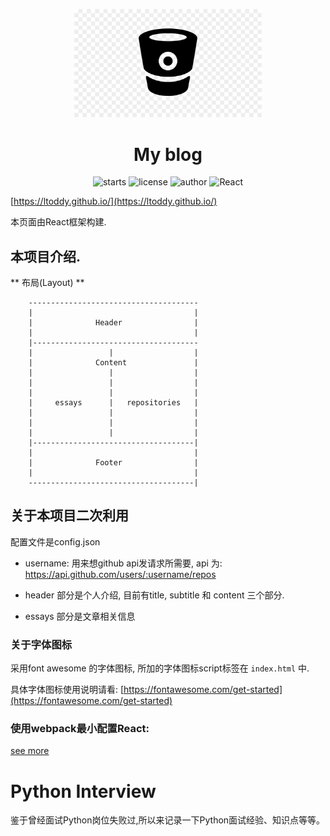 <p align="center">
    <img src="assets/bitbucket.jpg" width="300px" alt="github bitbucket">
</p>

<h1 align="center">My blog</h1>
<p align="center">
    <img src="https://img.shields.io/github/stars/ltoddy/ltoddy.github.io.svg" alt="starts">
    <img src="https://img.shields.io/github/license/ltoddy/ltoddy.github.io.svg" alt="license">
    <img src="https://img.shields.io/badge/author-ltoddy-lightblue.svg" alt="author">
    <img src="https://img.shields.io/badge/view-React-%2361dafb.svg" alt="React">
</p>

[https://ltoddy.github.io/](https://ltoddy.github.io/)

本页面由React框架构建.

## 本项目介绍.

** 布局(Layout) **

```
    --------------------------------------
    |                                    |
    |              Header                |
    |                                    |
    |-------------------------------------
    |                 |                  |
    |              Content               |
    |                 |                  |
    |                 |                  |
    |                 |                  |
    |     essays      |   repositories   |
    |                 |                  |
    |                 |                  |
    |                 |                  |
    |------------------------------------|
    |                                    |
    |              Footer                |
    |                                    |
    -------------------------------------|
```

## 关于本项目二次利用

配置文件是config.json
- username: 用来想github api发请求所需要, api 为: https://api.github.com/users/:username/repos

- header 部分是个人介绍, 目前有title, subtitle 和 content 三个部分.

- essays 部分是文章相关信息

### 关于字体图标

采用font awesome 的字体图标, 所加的字体图标script标签在 `index.html` 中.

具体字体图标使用说明请看: [https://fontawesome.com/get-started](https://fontawesome.com/get-started)


### 使用webpack最小配置React:

[see more](./react-webpack/README.md)

# Python Interview

鉴于曾经面试Python岗位失败过,所以来记录一下Python面试经验、知识点等等。
